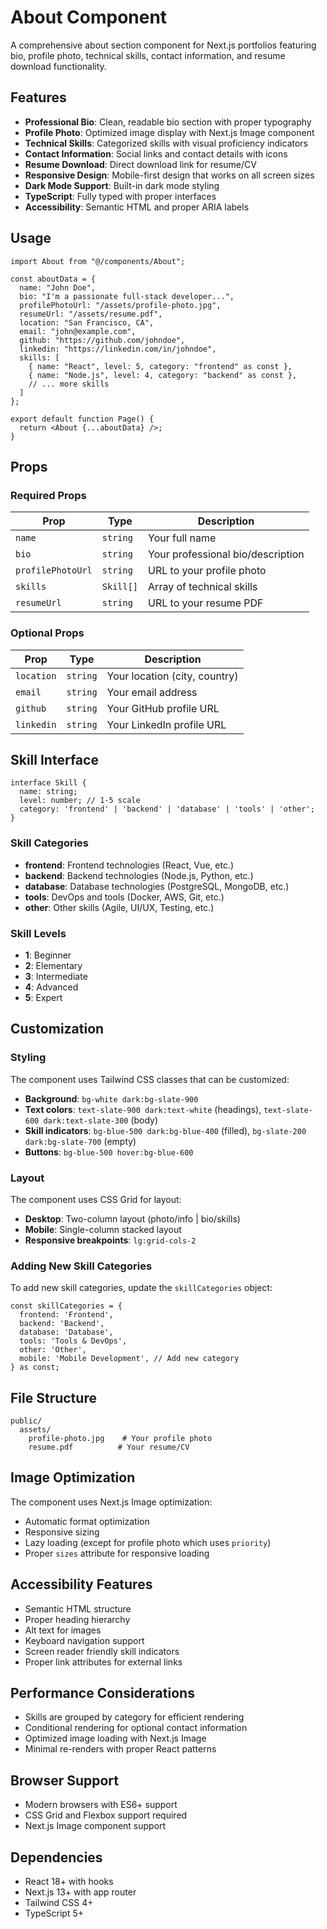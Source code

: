 # About Component

A comprehensive about section component for Next.js portfolios featuring bio, profile photo, technical skills, contact information, and resume download functionality.

## Features

- **Professional Bio**: Clean, readable bio section with proper typography
- **Profile Photo**: Optimized image display with Next.js Image component
- **Technical Skills**: Categorized skills with visual proficiency indicators
- **Contact Information**: Social links and contact details with icons
- **Resume Download**: Direct download link for resume/CV
- **Responsive Design**: Mobile-first design that works on all screen sizes
- **Dark Mode Support**: Built-in dark mode styling
- **TypeScript**: Fully typed with proper interfaces
- **Accessibility**: Semantic HTML and proper ARIA labels

## Usage

```tsx
import About from "@/components/About";

const aboutData = {
  name: "John Doe",
  bio: "I'm a passionate full-stack developer...",
  profilePhotoUrl: "/assets/profile-photo.jpg",
  resumeUrl: "/assets/resume.pdf",
  location: "San Francisco, CA",
  email: "john@example.com",
  github: "https://github.com/johndoe",
  linkedin: "https://linkedin.com/in/johndoe",
  skills: [
    { name: "React", level: 5, category: "frontend" as const },
    { name: "Node.js", level: 4, category: "backend" as const },
    // ... more skills
  ]
};

export default function Page() {
  return <About {...aboutData} />;
}
```

## Props

### Required Props

| Prop | Type | Description |
|------|------|-------------|
| `name` | `string` | Your full name |
| `bio` | `string` | Your professional bio/description |
| `profilePhotoUrl` | `string` | URL to your profile photo |
| `skills` | `Skill[]` | Array of technical skills |
| `resumeUrl` | `string` | URL to your resume PDF |

### Optional Props

| Prop | Type | Description |
|------|------|-------------|
| `location` | `string` | Your location (city, country) |
| `email` | `string` | Your email address |
| `github` | `string` | Your GitHub profile URL |
| `linkedin` | `string` | Your LinkedIn profile URL |

## Skill Interface

```tsx
interface Skill {
  name: string;
  level: number; // 1-5 scale
  category: 'frontend' | 'backend' | 'database' | 'tools' | 'other';
}
```

### Skill Categories

- **frontend**: Frontend technologies (React, Vue, etc.)
- **backend**: Backend technologies (Node.js, Python, etc.)
- **database**: Database technologies (PostgreSQL, MongoDB, etc.)
- **tools**: DevOps and tools (Docker, AWS, Git, etc.)
- **other**: Other skills (Agile, UI/UX, Testing, etc.)

### Skill Levels

- **1**: Beginner
- **2**: Elementary
- **3**: Intermediate
- **4**: Advanced
- **5**: Expert

## Customization

### Styling

The component uses Tailwind CSS classes that can be customized:

- **Background**: `bg-white dark:bg-slate-900`
- **Text colors**: `text-slate-900 dark:text-white` (headings), `text-slate-600 dark:text-slate-300` (body)
- **Skill indicators**: `bg-blue-500 dark:bg-blue-400` (filled), `bg-slate-200 dark:bg-slate-700` (empty)
- **Buttons**: `bg-blue-500 hover:bg-blue-600`

### Layout

The component uses CSS Grid for layout:
- **Desktop**: Two-column layout (photo/info | bio/skills)
- **Mobile**: Single-column stacked layout
- **Responsive breakpoints**: `lg:grid-cols-2`

### Adding New Skill Categories

To add new skill categories, update the `skillCategories` object:

```tsx
const skillCategories = {
  frontend: 'Frontend',
  backend: 'Backend',
  database: 'Database',
  tools: 'Tools & DevOps',
  other: 'Other',
  mobile: 'Mobile Development', // Add new category
} as const;
```

## File Structure

```
public/
  assets/
    profile-photo.jpg    # Your profile photo
    resume.pdf          # Your resume/CV
```

## Image Optimization

The component uses Next.js Image optimization:
- Automatic format optimization
- Responsive sizing
- Lazy loading (except for profile photo which uses `priority`)
- Proper `sizes` attribute for responsive loading

## Accessibility Features

- Semantic HTML structure
- Proper heading hierarchy
- Alt text for images
- Keyboard navigation support
- Screen reader friendly skill indicators
- Proper link attributes for external links

## Performance Considerations

- Skills are grouped by category for efficient rendering
- Conditional rendering for optional contact information
- Optimized image loading with Next.js Image
- Minimal re-renders with proper React patterns

## Browser Support

- Modern browsers with ES6+ support
- CSS Grid and Flexbox support required
- Next.js Image component support

## Dependencies

- React 18+ with hooks
- Next.js 13+ with app router
- Tailwind CSS 4+
- TypeScript 5+ 